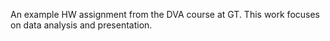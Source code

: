 An example HW assignment from the DVA course at GT. This work focuses on data analysis and presentation. 
